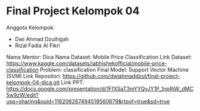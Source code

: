 # Final Project Kelompok 04
Anggota Kelompok:
- Dwi Ahmad Dzulhijjah 
- Rizal Fadia Al Fikri 

Nama Mentor: Dica
Nama Dataset: Mobile Price Classification
Link Dataset: https://www.kaggle.com/datasets/iabhishekofficial/mobile-price-classification
Problem: classification
Final Model: Support Vector Machine (SVM)
Link Repositori: https://github.com/dwiahmaddzul/final-project-kelompok-04-dica.git
Link PPT: https://docs.google.com/presentation/d/1FfXSaT3mYYQyJY1P_1npRjW_dMC5w9zW/edit?usp=sharing&ouid=116206267494519560679&rtpof=true&sd=true
